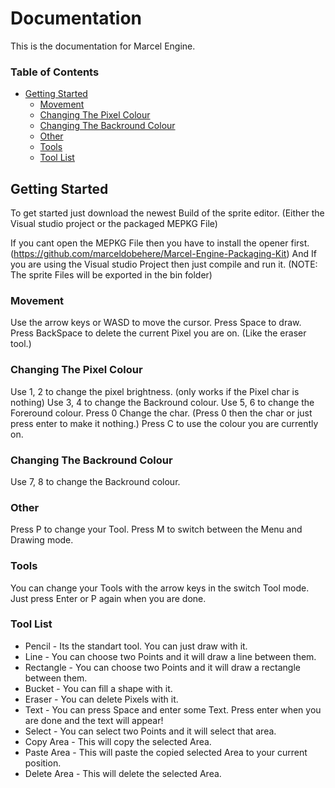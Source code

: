 # Documentation
This is the documentation for Marcel Engine.

### Table of Contents  
- [Getting Started](#getting-started)
  * [Movement](#movement)
  * [Changing The Pixel Colour](#changing-the-pixel-colour)
  * [Changing The Backround Colour](#changing-the-backround-colour)
  * [Other](#other)
  * [Tools](#tools)
  * [Tool List](#tool-list)




## Getting Started
To get started just download the newest Build of the sprite editor. (Either the Visual studio project or the packaged MEPKG File)

If you cant open the MEPKG File then you have to install the opener first. (https://github.com/marceldobehere/Marcel-Engine-Packaging-Kit)
And If you are using the Visual studio Project then just compile and run it. (NOTE: The sprite Files will be exported in the bin folder)



### Movement

Use the arrow keys or WASD to move the cursor.
Press Space to draw.
Press BackSpace to delete the current Pixel you are on. (Like the eraser tool.)

### Changing The Pixel Colour

Use 1, 2 to change the pixel brightness. (only works if the Pixel char is nothing)
Use 3, 4 to change the Backround colour.
Use 5, 6 to change the Foreround colour.
Press 0 Change the char. (Press 0 then the char or just press enter to make it nothing.)
Press C to use the colour you are currently on.

### Changing The Backround Colour

Use 7, 8 to change the Backround colour.

### Other

Press P to change your Tool.
Press M to switch between the Menu and Drawing mode.

### Tools

You can change your Tools with the arrow keys in the switch Tool mode.
Just press Enter or P again when you are done.

### Tool List
* Pencil - Its the standart tool. You can just draw with it.
* Line - You can choose two Points and it will draw a line between them.
* Rectangle - You can choose two Points and it will draw a rectangle between them.
* Bucket - You can fill a shape with it.
* Eraser - You can delete Pixels with it.
* Text - You can press Space and enter some Text. Press enter when you are done and the text will appear!
* Select - You can select two Points and it will select that area.
* Copy Area - This will copy the selected Area.
* Paste Area - This will paste the copied selected Area to your current position.
* Delete Area - This will delete the selected Area.







